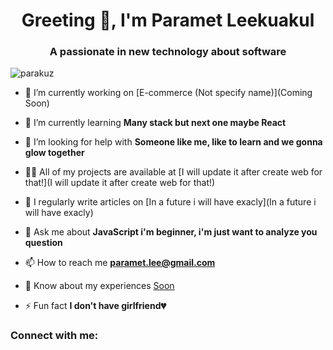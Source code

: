 <h1 align="center">Greeting 👋, I'm Paramet Leekuakul</h1>
<h3 align="center">A passionate in new technology about software</h3>

<p align="left"> <img src="https://komarev.com/ghpvc/?username=parakuz&label=Profile%20views&color=0e75b6&style=flat" alt="parakuz" /> </p>

- 🔭 I’m currently working on [E-commerce (Not specify name)](Coming Soon)

- 🌱 I’m currently learning **Many stack but next one maybe React**

- 🤝 I’m looking for help with **Someone like me, like to learn and we gonna glow together**

- 👨‍💻 All of my projects are available at [I will update it after create web for that!](I will update it after create web for that!)

- 📝 I regularly write articles on [In a future i will have exacly](In a future i will have exacly)

- 💬 Ask me about **JavaScript i'm beginner, i'm just want to analyze you question**

- 📫 How to reach me **paramet.lee@gmail.com**

- 📄 Know about my experiences [Soon](Soon)

- ⚡ Fun fact **I don't have girlfriend💔**

<h3 align="left">Connect with me:</h3>
<p align="left">
</p>

